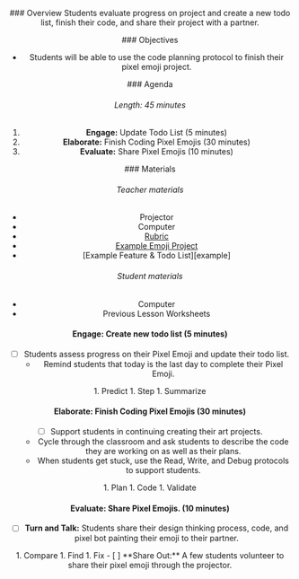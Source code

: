 <header title='Coding Pixel Emojis Continued' subtitle='Lesson 13'/>

<notable>

<iconp src='/icons/activity.png'>### Overview</iconp>
Students evaluate progress on project and create a new todo list, finish their code, and share their project with a partner.



<iconp src='/icons/objectives.png'>### Objectives</iconp>

- Students will be able to use the code planning protocol to finish their pixel emoji project.


<iconp src='/icons/agenda.png'>### Agenda</iconp>
###### Length: 45 minutes
1. **Engage:** Update Todo List (5 minutes)
1. **Elaborate:** Finish Coding Pixel Emojis (30 minutes)
1. **Evaluate:** Share Pixel Emojis (10 minutes)

<note>

<iconp src='/icons/materials.png'>### Materials</iconp>

###### Teacher materials
- Projector
- Computer
- [Rubric][rubric]
- [Example Emoji Project][emoji]
- [Example Feature & Todo List][example]

###### Student materials
- Computer
- Previous Lesson Worksheets


</note>

<pagebreak/>

#### Engage: Create new todo list (5 minutes)
- [ ] Students assess progress on their Pixel Emoji and update their todo list.
  - Remind students that today is the last day to complete their Pixel Emoji.
<note type="reminder" title="Read Protocol">
  1. Predict
  1. Step
  1. Summarize
</note>

#### Elaborate: Finish Coding Pixel Emojis (30 minutes)
- [ ] Support students in continuing creating their art projects.
  - Cycle through the classroom and ask students to describe the code they are working on as well as their plans.
  - When students get stuck, use the Read, Write, and Debug protocols to support students.
<note type="reminder" title="Write Protocol">
  1. Plan
  1. Code
  1. Validate
  </note>



#### Evaluate: Share Pixel Emojis. (10 minutes)
- [ ] **Turn and Talk:** Students share their design thinking process, code, and pixel bot painting their emoji to their partner.
<note type="reminder" title="Debug Protocol">
  1. Compare
  1. Find
  1. Fix
</note>
- [ ] **Share Out:** A few students volunteer to share their pixel emoji through the projector.



</notable>

[rubric]: https://docs.google.com/document/d/1qQ3agWiwpL5hg8jD2lVk6juwkZQArCEFowgTXdAsLZA/edit?usp=sharing
[emoji]: https://www.pixelbots.io/V1OQ3
[feature&todo]: https://drive.google.com/file/d/0BzdzqwuMjqy2NjFhZm5QZm1QeVk/view
